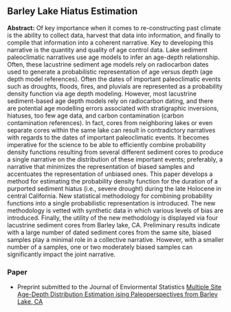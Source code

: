 ## Barley Lake Hiatus Estimation

**Abstract:** Of key importance when it comes to re-constructing past climate is the ability to collect data, harvest that data into information, and finally to compile that information into a coherent narrative. Key to developing this narrative is the quantity and quality of age control data. Lake sediment paleoclimatic narratives use age models to infer an age-depth relationship. Often, these lacustrine sediment age models rely on radiocarbon dates used to generate a probabilistic representation of age versus depth (age depth model references). Often the dates of important paleoclimatic events such as droughts, floods, fires, and pluvials are represented as a probability density function via age depth modeling. However, most lacustrine sediment-based age depth models rely on radiocarbon dating, and there are potential age modelling errors associated with stratigraphic inversions, hiatuses, too few age data, and carbon contamination (carbon contamination references). In fact, cores from neighboring lakes or even separate cores within the same lake can result in contradictory narratives with regards to the dates of important paleoclimatic events. It becomes imperative for the science to be able to efficiently combine probability density functions resulting from several different sediment cores to produce a single narrative on the distribution of these important events; preferably, a narrative that minimizes the representation of biased samples and accentuates the representation of unbiased ones. This paper develops a method for estimating the probability density function for the duration of a purported sediment hiatus (i.e., severe drought) during the late Holocene in central California. New statistical methodology for combining probability functions into a single probabilistic representation is introduced. The new methodology is vetted with synthetic data in which various levels of bias are introduced. Finally, the utility of the new methodology is displayed via four lacustrine sediment cores from Barley lake, CA. Preliminary results indicate with a large number of dated sediment cores from the same site, biased samples play a minimal role in a collective narrative. However, with a smaller number of a samples, one or two moderately biased samples can significantly impact the joint narrative.

### Paper
- Preprint submitted to the Journal of Enviormental Statistics
[Multiple Site Age-Depth Distribution Estimation ising Paleoperspectives from Barley Lake, CA](/pdf/Barley_Lake_statistics_Paper.pdf)

